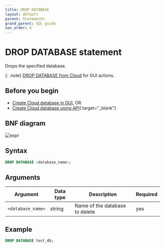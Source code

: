 ```yaml
---
title: DROP DATABASE
layout: default
parent: Statements
grand_parent: SQL guide
nav_order: 4
---
```


# DROP DATABASE statement

Drops the specified database.

{: .note}
[DROP DATABASE from Cloud](/docs/cloud/cloud-databases/cloud-db-drop) for GUI actions.

## Before you begin
* [Create Cloud database in GUI](/docs/cloud/cloud-databases/cloud-db-manage/#how-do-i-create-a-cloud-database), OR
* [Create Cloud database using API](https://api-docs-featurebase-cloud.redoc.ly/latest#operation/createDatabase){:target="_blank"}

## BNF diagram

![expr](/assets/images/sql-guide/drop_db.svg)

## Syntax

```sql
DROP DATABASE <database_name>;
```

## Arguments

| Argument | Data type | Description | Required |
|---|---|---|---|
| `<database_name>` | string | Name of the database to delete | yes |

## Example

```sql
DROP DATABASE test_db;
```
